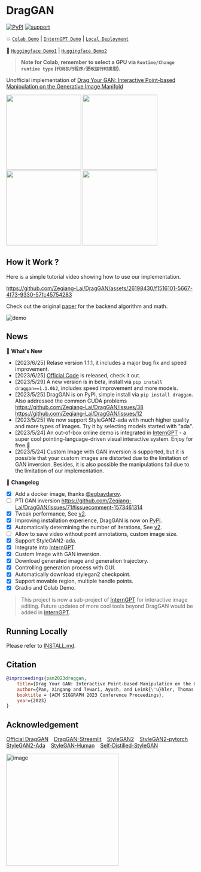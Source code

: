 # DragGAN
[![PyPI](https://img.shields.io/pypi/v/draggan)](https://pypi.org/project/draggan/) 
[![support](https://img.shields.io/badge/Support-macOS%20%7C%20Windows%20%7C%20Linux-blue)](#running-locally)

:boom:  [`Colab Demo`](https://colab.research.google.com/github/Zeqiang-Lai/DragGAN/blob/master/colab.ipynb) | [`InternGPT Demo`](https://github.com/OpenGVLab/InternGPT) |  [`Local Deployment`](#running-locally) 

🤗  [`Huggingface Demo1`](https://huggingface.co/spaces/fffiloni/DragGAN) | [`Huggingface Demo2`](https://huggingface.co/spaces/wuutiing2/DragGAN_pytorch) 
<!-- 
❌ [`OpenXLab Demo1`](https://app-center-159608-7842-ap7840x.1.openxlab.space) |
[`OpenXLab Demo2`](https://app-center-159608-4865-v1j68a2.1.openxlab.space) |
[`OpenXLab Demo3`](https://app-center-159608-2913-rzrk7pl.0.openxlab.space)
 -->
<!-- pip install draggan -i https://pypi.org/simple/ -->

> **Note for Colab, remember to select a GPU via `Runtime/Change runtime type` (`代码执行程序/更改运行时类型`).**

Unofficial implementation of [Drag Your GAN: Interactive Point-based Manipulation on the Generative Image Manifold](https://vcai.mpi-inf.mpg.de/projects/DragGAN/)

<p float="left">
  <img src="assets/mouse.gif" width="200" />
  <img src="assets/nose.gif" width="200" /> 
  <img src="assets/cat.gif" width="200" />
  <img src="assets/horse.gif" width="200" />
</p>

## How it Work ?


Here is a simple tutorial video showing how to use our implementation.

https://github.com/Zeqiang-Lai/DragGAN/assets/26198430/f1516101-5667-4f73-9330-57fc45754283

Check out the original [paper](https://vcai.mpi-inf.mpg.de/projects/DragGAN/) for the backend algorithm and math.

![demo](assets/paper.png)

## News

:star2: **What's New**

- [2023/6/25] Relase version 1.1.1, it includes a major bug fix and speed improvement.
- [2023/6/25] [Official Code](https://github.com/XingangPan/DragGAN) is released, check it out.
- [2023/5/29] A new version is in beta, install via `pip install draggan==1.1.0b2`, includes speed improvement and more models.
- [2023/5/25] DragGAN is on PyPI, simple install via `pip install draggan`. Also addressed the common CUDA problems https://github.com/Zeqiang-Lai/DragGAN/issues/38  https://github.com/Zeqiang-Lai/DragGAN/issues/12
- [2023/5/25] We now support StyleGAN2-ada with much higher quality and more types of images. Try it by selecting models started with "ada".
- [2023/5/24] An out-of-box online demo is integrated in [InternGPT](https://github.com/OpenGVLab/InternGPT) - a super cool pointing-language-driven visual interactive system. Enjoy for free.:lollipop:
- [2023/5/24] Custom Image with GAN inversion is supported, but it is possible that your custom images are distorted  due to the limitation of GAN inversion. Besides, it is also possible the manipulations fail due to the limitation of our implementation.

:star2: **Changelog**

- [x] Add a docker image, thanks [@egbaydarov](https://github.com/egbaydarov).
- [ ] PTI GAN inversion https://github.com/Zeqiang-Lai/DragGAN/issues/71#issuecomment-1573461314
- [x] Tweak performance, See [v2](https://github.com/Zeqiang-Lai/DragGAN/tree/v2).
- [x] Improving installation experience, DragGAN is now on [PyPI](https://pypi.org/project/draggan).
- [x] Automatically determining the number of iterations, See [v2](https://github.com/Zeqiang-Lai/DragGAN/tree/v2).
- [ ] Allow to save video without point annotations, custom image size.
- [x] Support StyleGAN2-ada.
- [x] Integrate into [InternGPT](https://github.com/OpenGVLab/InternGPT)
- [x] Custom Image with GAN inversion.
- [x] Download generated image and generation trajectory.
- [x] Controlling generation process with GUI.
- [x] Automatically download stylegan2 checkpoint.
- [x] Support movable region, multiple handle points.
- [x] Gradio and Colab Demo.

> This project is now a sub-project of [InternGPT](https://github.com/OpenGVLab/InternGPT) for interactive image editing. Future updates of more cool tools beyond DragGAN would be added in [InternGPT](https://github.com/OpenGVLab/InternGPT). 

## Running Locally

Please refer to [INSTALL.md](INSTALL.md).


## Citation

```bibtex
@inproceedings{pan2023draggan,
    title={Drag Your GAN: Interactive Point-based Manipulation on the Generative Image Manifold}, 
    author={Pan, Xingang and Tewari, Ayush, and Leimk{\"u}hler, Thomas and Liu, Lingjie and Meka, Abhimitra and Theobalt, Christian},
    booktitle = {ACM SIGGRAPH 2023 Conference Proceedings},
    year={2023}
}
```


## Acknowledgement

[Official DragGAN](https://github.com/XingangPan/DragGAN) &ensp; [DragGAN-Streamlit](https://github.com/skimai/DragGAN) &ensp; [StyleGAN2](https://github.com/NVlabs/stylegan2)  &ensp; [StyleGAN2-pytorch](https://github.com/rosinality/stylegan2-pytorch)  &ensp; [StyleGAN2-Ada](https://github.com/NVlabs/stylegan2-ada-pytorch)   &ensp;  [StyleGAN-Human](https://github.com/stylegan-human/StyleGAN-Human) &ensp;  [Self-Distilled-StyleGAN](https://github.com/self-distilled-stylegan/self-distilled-internet-photos)

<!-- Welcome to discuss with us and continuously improve the user experience of DragGAN.
Reach us with this WeChat QR Code. -->

<p align="left"><img width="300" alt="image" src="https://github.com/Zeqiang-Lai/DragGAN/assets/26198430/88331f46-5e88-446a-99f7-94062c19bc6f"></p> 



